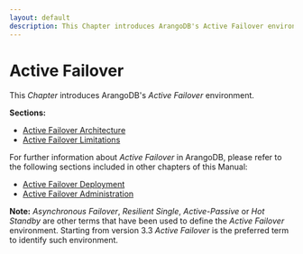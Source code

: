 ```yaml
---
layout: default
description: This Chapter introduces ArangoDB's Active Failover environment
---
```

Active Failover
===============

This _Chapter_ introduces ArangoDB's _Active Failover_ environment.

**Sections:**

- [Active Failover Architecture](architecture-deployment-modes-active-failover-architecture.html)
- [Active Failover Limitations](architecture-deployment-modes-active-failover-limitations.html)

For further information about _Active Failover_ in ArangoDB, please refer to the following
sections included in other chapters of this Manual:

- [Active Failover Deployment](deployment-active-failover.html)
- [Active Failover Administration](administration-active-failover.html)

**Note:** _Asynchronous Failover_, _Resilient Single_, _Active-Passive_ or _Hot
Standby_ are other terms that have been used to define the _Active Failover_ environment. 
Starting from version 3.3 _Active Failover_ is the preferred term to identify such
environment.

